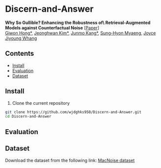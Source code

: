 # Discern-and-Answer


**Why So Gullible? Enhancing the Robustness of\\ Retrieval-Augmented Models against Counterfactual Noise** [[Paper](https://arxiv.org/abs/2305.01579)] <br>
[Giwon Hong*](https://honggiwon.github.io/), [Jeonghwan Kim*](https://wjdghks950.github.io/), [Junmo Kang*](https://jm-kang.github.io/), [Sung-Hyon Myaeng](https://scholar.google.com/citations?user=6pdKebMAAAAJ&hl=ko), [Joyce Jiyoung Whang](https://bdi-lab.kaist.ac.kr/#)

## Contents
- [Install](#install)
- [Evaluation](#evaluation)
- [Dataset](#dataset)

## Install

1. Clone the current repository
```bash
git clone https://github.com/wjdghks950/Discern-and-Answer.git
cd Discern-and-Answer
```

## Evaluation


## Dataset
Download the dataset from the following link: [MacNoise dataset]()


